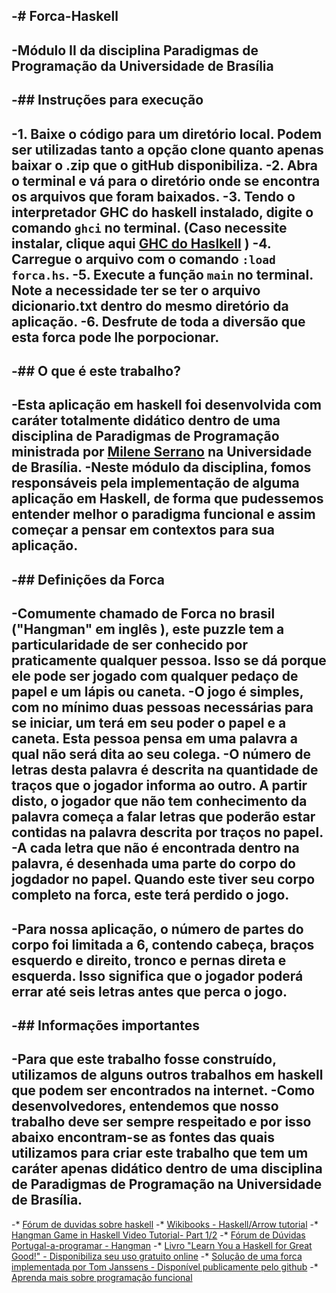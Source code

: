 -# Forca-Haskell
 -
 -Módulo II da disciplina Paradigmas de Programação da Universidade de Brasília
 -
 -## Instruções para execução
 -
 -1. Baixe o código para um diretório local. Podem ser utilizadas tanto a opção clone quanto apenas baixar o .zip que o gitHub disponibiliza.
 -2. Abra o terminal e vá para o diretório onde se encontra os arquivos que foram baixados.
 -3. Tendo o interpretador GHC do haskell instalado, digite o comando `ghci` no terminal. (Caso necessite instalar, clique aqui [GHC do Haslkell](https://www.haskell.org/ghc/download) )
 -4. Carregue o arquivo com o comando `:load forca.hs`.
 -5. Execute a função `main` no terminal. Note a necessidade ter se ter o arquivo dicionario.txt dentro do mesmo diretório da aplicação.
 -6. Desfrute de toda a diversão que esta forca pode lhe porpocionar. 
 -
 -## O que é este trabalho?
 -
 -Esta aplicação em haskell foi desenvolvida com caráter totalmente didático dentro de uma disciplina de Paradigmas de Programação ministrada por [Milene Serrano](https://fga.unb.br/milene.serrano/) na Universidade de Brasília.
 -Neste módulo da disciplina, fomos responsáveis pela implementação de alguma aplicação em Haskell, de forma que pudessemos entender melhor o paradigma funcional e assim começar a pensar em contextos para sua aplicação.
 -
 -## Definições da Forca
 -
 -Comumente chamado de Forca no brasil ("Hangman" em inglês ), este puzzle tem a particularidade de ser conhecido por praticamente qualquer pessoa. Isso se dá porque ele pode ser jogado com qualquer pedaço de papel e um lápis ou caneta.
 -O jogo é simples, com no mínimo duas pessoas necessárias para se iniciar, um terá em seu poder o papel e a caneta. Esta pessoa pensa em uma palavra a qual não será dita ao seu colega.
 -O número de letras desta palavra é descrita na quantidade de traços que o jogador informa ao outro. A partir disto, o jogador que não tem conhecimento da palavra começa a falar letras que poderão estar contidas na palavra descrita por traços no papel.
 -A cada letra que não é encontrada dentro na palavra, é desenhada uma parte do corpo do jogdador no papel. Quando este tiver seu corpo completo na forca, este terá perdido o jogo.
 -
 -Para nossa aplicação, o número de partes do corpo foi limitada a 6, contendo cabeça, braços esquerdo e direito, tronco e pernas direta e esquerda. Isso significa que o jogador poderá errar até seis letras antes que perca o jogo.
 -
 -## Informações importantes
 -
 -Para que este trabalho fosse construído, utilizamos de alguns outros trabalhos em haskell que podem ser encontrados na internet. 
 -Como desenvolvedores, entendemos que nosso trabalho deve ser sempre respeitado e por isso abaixo encontram-se as fontes das quais utilizamos para criar este trabalho que tem um caráter apenas didático dentro de uma disciplina de Paradigmas de Programação na Universidade de Brasília.
 -
 -* [Fórum de duvidas sobre haskell](http://haskell.1045720.n5.nabble.com/Hangman-game-td3106973.html)
 -* [Wikibooks - Haskell/Arrow tutorial](https://en.wikibooks.org/wiki/Haskell/Arrow_tutorial)
 -* [Hangman Game in Haskell Video Tutorial- Part 1/2](https://www.youtube.com/watch?v=eNPQvKRFdbQ)
 -* [Fórum de Dúvidas Portugal-a-programar - Hangman](http://www.portugal-a-programar.pt/topic/33198-explicacoes-para-jogo-em-haskell/)
 -* [Livro "Learn You a Haskell for Great Good!" - Disponibiliza seu uso gratuito online](http://learnyouahaskell.com/chapters)
 -* [Solução de uma forca implementada por Tom Janssens - Disponível publicamente pelo github](https://gist.github.com/ToJans/e97db3b4ed3902677361)
 -* [Aprenda mais sobre programação funcional](https://en.wikipedia.org/wiki/Functional_programming)

